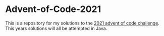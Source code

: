 # Advent-of-Code-2021

This is a repository for my solutions to the [2021 advent of code challenge](https://adventofcode.com/2021). This years solutions will all be attempted in Java.
